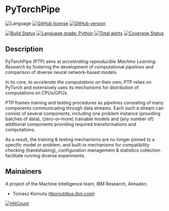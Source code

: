 # PyTorchPipe

![Language](https://img.shields.io/badge/language-Python-blue.svg)
[![GitHub license](https://img.shields.io/github/license/tkornut/pytorchpipe.svg)](https://github.com/tkornut/pytorchpipe/blob/master/LICENSE)
[![GitHub version](https://badge.fury.io/gh/tkornut%2Fpytorchpipe.svg)](https://badge.fury.io/gh/tkornut%2Fpytorchpipe)


[![Build Status](https://travis-ci.com/tkornut/pytorchpipe.svg?branch=master)](https://travis-ci.com/tkornut/pytorchpipe)
[![Language grade: Python](https://img.shields.io/lgtm/grade/python/g/tkornut/pytorchpipe.svg?logo=lgtm&logoWidth=18)](https://lgtm.com/projects/g/tkornut/pytorchpipe/context:python)
[![Total alerts](https://img.shields.io/lgtm/alerts/g/tkornut/pytorchpipe.svg?logo=lgtm&logoWidth=18)](https://lgtm.com/projects/g/tkornut/pytorchpipe/alerts/)
[![Coverage Status](https://coveralls.io/repos/github/tkornut/pytorchpipe/badge.svg?branch=develop)](https://coveralls.io/github/tkornut/pytorchpipe?branch=develop)


## Description

PyTorchPipe (PTP) aims at _accelerating reproducible Machine Learning Research_ by fostering the development of computational _pipelines_ and comparison of diverse neural network-based models. 

In its core, to _accelerate the computations_ on their own, PTP relies on PyTorch and extensively uses its mechanisms for distribution of computations on CPUs/GPUs.

PTP frames training and testing procedures as _pipelines_ consisting of many components communicating through data streams.
Each such a stream can consist of several components, including one problem instance (providing batches of data), (zero-or-more) trainable models and (any number of) additional components providing required transformations and computations.

As a result, the training & testing mechanisms are no longer pinned to a specific model or problem, and built-in mechanisms for compatibility checking (handshaking), configuration management & statistics collection facilitate running diverse experiments.

## Mainainers

A project of the Machine Intelligence team, IBM Research, Almaden.

* Tomasz Kornuta (tkornut@us.ibm.com)

[![HitCount](http://hits.dwyl.io/tkornut/tkornut/pytorchpipe.svg)](http://hits.dwyl.io/tkornut/tkornut/pytorchpipe)

